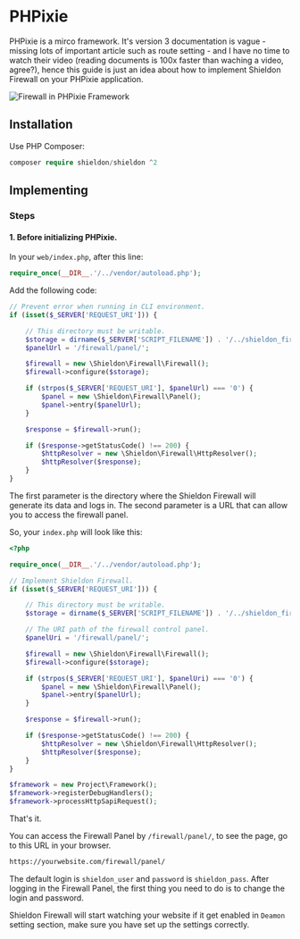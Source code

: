 # PHPixie

PHPixie is a mirco framework. It's version 3 documentation is vague - missing lots of important article such as route setting - and I have no time to watch their video (reading documents is 100x faster than waching a video, agree?), hence this guide is just an idea about how to implement Shieldon Firewall on your PHPixie application.

![Firewall in PHPixie Framework](https://shieldon.io/images/home/phpixie-framework-firewall.png)

## Installation

Use PHP Composer:

```php
composer require shieldon/shieldon ^2
```

## Implementing

### Steps

#### 1. Before initializing PHPixie.

In your `web/index.php`, after this line:

```php
require_once(__DIR__.'/../vendor/autoload.php');
```
Add the following code:

```php
// Prevent error when running in CLI environment.
if (isset($_SERVER['REQUEST_URI'])) {

    // This directory must be writable.
    $storage = dirname($_SERVER['SCRIPT_FILENAME']) . '/../shieldon_firewall';
    $panelUrl = '/firewall/panel/';

    $firewall = new \Shieldon\Firewall\Firewall();
    $firewall->configure($storage);

    if (strpos($_SERVER['REQUEST_URI'], $panelUrl) === '0') {
        $panel = new \Shieldon\Firewall\Panel();
        $panel->entry($panelUrl);
    }

    $response = $firewall->run();

    if ($response->getStatusCode() !== 200) {
        $httpResolver = new \Shieldon\Firewall\HttpResolver();
        $httpResolver($response);
    }
}
```

The first parameter is the directory where the Shieldon Firewall will generate its data and logs in. The second parameter is a URL that can allow you to access the firewall panel.

So, your `index.php` will look like this:

```php
<?php

require_once(__DIR__.'/../vendor/autoload.php');

// Implement Shieldon Firewall.
if (isset($_SERVER['REQUEST_URI'])) {

    // This directory must be writable.
    $storage = dirname($_SERVER['SCRIPT_FILENAME']) . '/../shieldon_firewall';

    // The URI path of the firewall control panel.
    $panelUri = '/firewall/panel/';

    $firewall = new \Shieldon\Firewall\Firewall();
    $firewall->configure($storage);

    if (strpos($_SERVER['REQUEST_URI'], $panelUri) === '0') {
        $panel = new \Shieldon\Firewall\Panel();
        $panel->entry($panelUrl);
    }

    $response = $firewall->run();

    if ($response->getStatusCode() !== 200) {
        $httpResolver = new \Shieldon\Firewall\HttpResolver();
        $httpResolver($response);
    }
}

$framework = new Project\Framework();
$framework->registerDebugHandlers();
$framework->processHttpSapiRequest();
```

That's it.

You can access the Firewall Panel by `/firewall/panel/`, to see the page, go to this URL in your browser.

```bash
https://yourwebsite.com/firewall/panel/
```

The default login is `shieldon_user` and `password` is `shieldon_pass`. After logging in the Firewall Panel, the first thing you need to do is to change the login and password.

Shieldon Firewall will start watching your website if it get enabled in `Deamon` setting section, make sure you have set up the settings correctly.